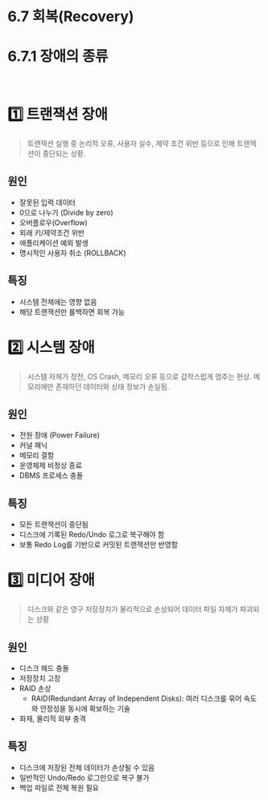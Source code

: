 # 6.7 회복(Recovery)
# 6.7.1 장애의 종류

</br>

# 1️⃣ 트랜잭션 장애
> 트랜잭션 실행 중 논리적 오류, 사용자 실수, 제약 조건 위반 등으로 인해 트랜잭션이 중단되는 상황.

## 원인
- 잘못된 입력 데이터
- 0으로 나누기 (Divide by zero)
- 오버플로우(Overflow)
- 외래 키/제약조건 위반
- 애플리케이션 예외 발생
- 명시적인 사용자 취소 (ROLLBACK)

## 특징
- 시스템 전체에는 영향 없음
- 해당 트랜잭션만 롤백하면 회복 가능

# 2️⃣ 시스템 장애
> 시스템 자체가 정전, OS Crash, 메모리 오류 등으로 갑작스럽게 멈추는 현상.
메모리에만 존재하던 데이터와 상태 정보가 손실됨.

## 원인
- 전원 장애 (Power Failure)
- 커널 패닉
- 메모리 결함
- 운영체제 비정상 종료
- DBMS 프로세스 충돌

## 특징
- 모든 트랜잭션이 중단됨
- 디스크에 기록된 Redo/Undo 로그로 복구해야 함
- 보통 Redo Log를 기반으로 커밋된 트랜잭션만 반영함

# 3️⃣ 미디어 장애
> 디스크와 같은 영구 저장장치가 물리적으로 손상되어 데이터 파일 자체가 파괴되는 상황

## 원인
- 디스크 헤드 충돌
- 저장장치 고장
- RAID 손상
    - RAID(Redundant Array of Independent Disks): 여러 디스크를 묶어 속도와 안정성을 동시에 확보하는 기술
- 화재, 물리적 외부 충격

## 특징
- 디스크에 저장된 전체 데이터가 손상될 수 있음
- 일반적인 Undo/Redo 로그만으로 복구 불가
- 백업 파일로 전체 복원 필요